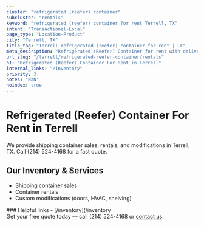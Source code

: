 ```yaml
---
cluster: "refrigerated (reefer) container"
subcluster: "rentals"
keyword: "refrigerated (reefer) container for rent Terrell, TX"
intent: "Transactional-Local"
page_type: "Location-Product"
city: "Terrell, TX"
title_tag: "Terrell refrigerated (reefer) container for rent | LC"
meta_description: "Refrigerated (Reefer) Container for rent with delivery in Terrell, TX. LC Container — local Since 2003. Get pricing today."
url_slug: "/terrell/refrigerated-reefer-container/rentals"
h1: "Refrigerated (Reefer) Container For Rent in Terrell"
internal_links: "/inventory"
priority: 3
notes: "NaN"
noindex: true
---
```


# Refrigerated (Reefer) Container For Rent in Terrell

We provide shipping container sales, rentals, and modifications in Terrell, TX. Call (214) 524-4168 for a fast quote.

## Our Inventory & Services
- Shipping container sales
- Container rentals
- Custom modifications (doors, HVAC, shelving)

<div data-section="internal-links">
### Helpful links
- [/inventory](/inventory
</div>

<div data-section="cta">
Get your free quote today — call (214) 524-4168 or <a href="/contact">contact us</a>.
</div>

<script type="application/ld+json">{"@context":"https://schema.org","@type":"FAQPage","mainEntity":[{"@type":"Question","name":"How much does delivery cost in Terrell, TX?","acceptedAnswer":{"@type":"Answer","text":"Delivery costs vary by distance and container size. Most deliveries in Terrell, TX range from $150-$300. Call (214) 524-4168 for an exact quote based on your specific location."}},{"@type":"Question","name":"Do you offer financing or payment plans?","acceptedAnswer":{"@type":"Answer","text":"We accept major credit cards, checks, and can discuss commercial terms for bulk purchases. Call (214) 524-4168 to discuss options."}},{"@type":"Question","name":"Can you customize containers in Terrell, TX?","acceptedAnswer":{"@type":"Answer","text":"Yes — we perform modifications like doors, HVAC, insulation, and shelving. Request a custom quote at (214) 524-4168 or via our contact form."}}]}</script>
